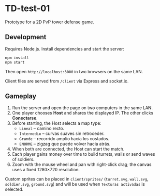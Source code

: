 # TD-test-01

Prototype for a 2D PvP tower defense game.

## Development

Requires Node.js. Install dependencies and start the server:

```bash
npm install
npm start
```

Then open `http://localhost:3000` in two browsers on the same LAN.

Client files are served from `/client` via Express and socket.io.

## Gameplay

1. Run the server and open the page on two computers in the same LAN.
2. One player chooses **Host** and shares the displayed IP. The other clicks **Conectarse**.
3. Before starting, the Host selects a map type:
   - `Lineal` – camino recto.
   - `Intermedio` – curvas suaves sin retroceder.
   - `Grande` – recorrido amplio hacia los costados.
   - `ENORME` – zigzag que puede volver hacia atrás.
4. When both are connected, the Host can start the match.
5. Each player gains money over time to build turrets, walls or send waves of soldiers.
6. Zoom with the mouse wheel and pan with right-click drag; the canvas uses a fixed 1280×720 resolution.

Custom sprites can be placed in `client/sprites/` (`turret.svg`, `wall.svg`, `soldier.svg`, `ground.svg`) and will be used when `Texturas activadas` is selected.
